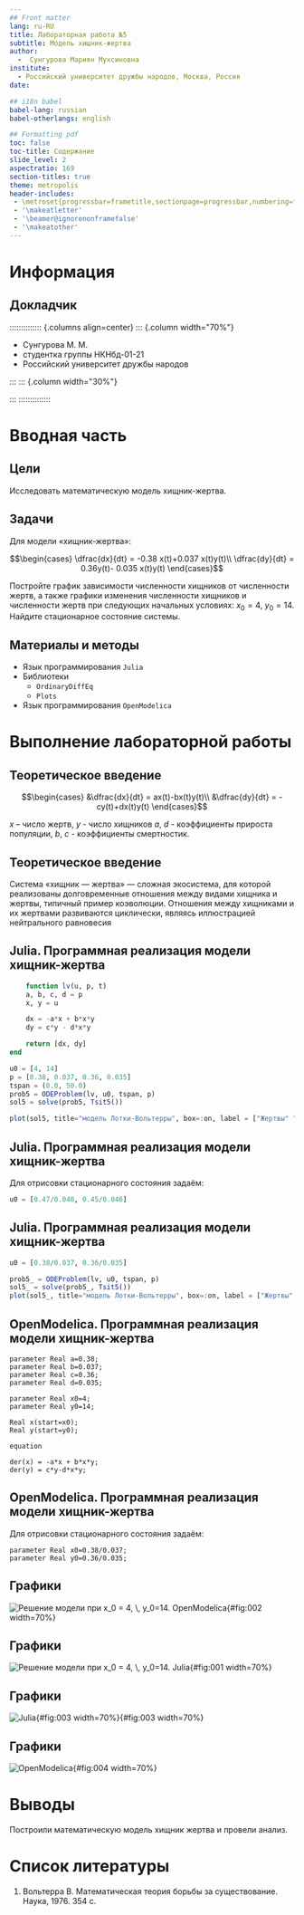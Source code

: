```yaml
---
## Front matter
lang: ru-RU
title: Лабораторная работа №5
subtitle: Модель хищник-жертва
author:
  -  Сунгурова Мариян Мухсиновна
institute:
  - Российский университет дружбы народов, Москва, Россия
date: 

## i18n babel
babel-lang: russian
babel-otherlangs: english

## Formatting pdf
toc: false
toc-title: Содержание
slide_level: 2
aspectratio: 169
section-titles: true
theme: metropolis
header-includes:
 - \metroset{progressbar=frametitle,sectionpage=progressbar,numbering=fraction}
 - '\makeatletter'
 - '\beamer@ignorenonframefalse'
 - '\makeatother'
---
```


# Информация

## Докладчик

:::::::::::::: {.columns align=center}
::: {.column width="70%"}

  * Сунгурова М. М.
  * студентка группы НКНбд-01-21
  * Российский университет дружбы народов

:::
::: {.column width="30%"}


:::
::::::::::::::

# Вводная часть

## Цели 

Исследовать математическую модель хищник-жертва.

## Задачи

Для модели «хищник-жертва»:

$$\begin{cases}
\dfrac{dx}{dt} = -0.38 x(t)+0.037 x(t)y(t)\\
\dfrac{dy}{dt} = 0.36y(t)- 0.035 x(t)y(t)
\end{cases}$$

Постройте график зависимости численности хищников от численности жертв, а также графики изменения численности хищников и численности жертв при следующих начальных условиях: $x_0 = 4$, $y_0 = 14$. Найдите стационарное состояние системы.

## Материалы и методы

- Язык программирования `Julia` 
- Библиотеки
	- `OrdinaryDiffEq`
	- `Plots`
- Язык программирования `OpenModelica` 

# Выполнение лабораторной работы

## Теоретическое введение

$$\begin{cases}
  &\dfrac{dx}{dt} = ax(t)-bx(t)y(t)\\
  &\dfrac{dy}{dt} = -cy(t)+dx(t)y(t)
\end{cases}$$

$x$ – число жертв, $y$ - число хищников
$a$, $d$ - коэффициенты прироста популяции, $b$, $c$ - коэффициенты смертностик.

## Теоретическое введение

Система «хищник — жертва» — сложная экосистема, для которой реализованы долговременные отношения между видами хищника и жертвы, типичный пример коэволюции. Отношения между хищниками и их жертвами развиваются циклически, являясь иллюстрацией нейтрального равновесия

##  Julia. Программная реализация модели хищник-жертва

```julia
	function lv(u, p, t)
    a, b, c, d = p 
    x, y = u

    dx = -a*x + b*x*y
    dy = c*y - d*x*y

    return [dx, dy]
end

u0 = [4, 14]
p = [0.38, 0.037, 0.36, 0.035]
tspan = (0.0, 50.0)
prob5 = ODEProblem(lv, u0, tspan, p)
sol5 = solve(prob5, Tsit5())

plot(sol5, title="модель Лотки-Вольтерры", box=:on, label = ["Жертвы" "Хищники"])
```

## Julia. Программная реализация модели хищник-жертва


Для отрисовки стационарного состояния задаём:

```julia
u0 = [0.47/0.048, 0.45/0.046]
```

## Julia. Программная реализация модели хищник-жертва

```julia
u0 = [0.38/0.037, 0.36/0.035]

prob5_ = ODEProblem(lv, u0, tspan, p)
sol5_ = solve(prob5_, Tsit5())
plot(sol5_, title="модель Лотки-Вольтерры", box=:on, label = ["Жертвы" "Хищники"])
```

## OpenModelica. Программная реализация модели хищник-жертва

```
parameter Real a=0.38;
parameter Real b=0.037;
parameter Real c=0.36;
parameter Real d=0.035;

parameter Real x0=4;
parameter Real y0=14;

Real x(start=x0);
Real y(start=y0);

equation

der(x) = -a*x + b*x*y;
der(y) = c*y-d*x*y;
```

## OpenModelica. Программная реализация модели хищник-жертва

Для отрисовки стационарного состояния задаём:

```
parameter Real x0=0.38/0.037;
parameter Real y0=0.36/0.035;
```

## Графики

![Решение модели при $x_0 = 4, \, y_0=14$. OpenModelica](image/OM(1).jpg){#fig:002 width=70%}


## Графики

![Решение модели при $x_0 = 4, \, y_0=14$. Julia](image/JL_.png){#fig:001 width=70%}

## Графики

![ Julia](image/JL.png){#fig:003 width=70%}{#fig:003 width=70%}


## Графики

![OpenModelica](image/OM_1(3).jpg){#fig:004 width=70%}


# Выводы

Построили математическую модель хищник жертва и провели анализ.

# Список литературы

1. Вольтерра В. Математическая теория борьбы за существование. Наука, 1976. 354 с.